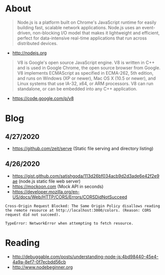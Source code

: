 # About

> Node.js is a platform built on Chrome's JavaScript runtime for easily building fast, scalable network applications. Node.js uses an event-driven, non-blocking I/O model that makes it lightweight and efficient, perfect for data-intensive real-time applications that run across distributed devices.

* http://nodejs.org

> V8 is Google's open source JavaScript engine.
> V8 is written in C++ and is used in Google Chrome, the open source browser from Google.
> V8 implements ECMAScript as specified in ECMA-262, 5th edition, and runs on Windows (XP or newer), Mac OS X (10.5 or newer), and Linux systems that use IA-32, x64, or ARM processors.
> V8 can run standalone, or can be embedded into any C++ application.

* https://code.google.com/p/v8

# Blog

## 4/27/2020

- https://github.com/zeit/serve (Static file serving and directory listing)

## 4/26/2020

- https://gist.github.com/satishgoda/113d26bf034acb9d2d3ade6e42f2e9ae (node.js static file web server)
- https://mockoon.com (Mock API in seconds)
- https://developer.mozilla.org/en-US/docs/Web/HTTP/CORS/Errors/CORSDidNotSucceed
```
Cross-Origin Request Blocked: The Same Origin Policy disallows reading the remote resource at http://localhost:3000/colors. (Reason: CORS request did not succeed).

TypeError: NetworkError when attempting to fetch resource.
```

# Reading

* http://debuggable.com/posts/understanding-node-js:4bd98440-45e4-4a9a-8ef7-0f7ecbdd56cb
* http://www.nodebeginner.org
